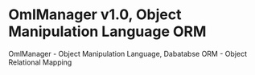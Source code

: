 OmlManager v1.0, Object Manipulation Language ORM
==========

OmlManager - Object Manipulation Language, Dabatabse ORM - Object Relational Mapping
